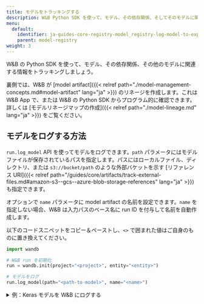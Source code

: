 ```yaml
---
title: モデルをトラッキングする
description: W&B Python SDK を使って、モデル、その依存関係、そしてそのモデルに関連するその他の情報をトラッキングしましょう。
menu:
  default:
    identifier: ja-guides-core-registry-model_registry-log-model-to-experiment
    parent: model-registry
weight: 3
---
```


W&B の Python SDK を使って、モデル、その依存関係、その他のモデルに関連する情報をトラッキングしましょう。

裏側では、W&B が [model artifact]({{< relref path="./model-management-concepts.md#model-artifact" lang="ja" >}}) のリネージを作成します。これは W&B App で、または W&B の Python SDK からプログラム的に確認できます。詳しくは [モデルリネージマップの作成]({{< relref path="./model-lineage.md" lang="ja" >}}) をご覧ください。

## モデルをログする方法

`run.log_model` API を使ってモデルをログできます。`path` パラメータにはモデルファイルが保存されているパスを指定します。パスにはローカルファイル、ディレクトリ、または `s3://bucket/path` のような外部バケットを示す [リファレンス URI]({{< relref path="/guides/core/artifacts/track-external-files.md#amazon-s3--gcs--azure-blob-storage-references" lang="ja" >}}) も指定できます。

オプションで `name` パラメータに model artifact の名前を設定できます。`name` を指定しない場合、W&B は入力パスのベース名に run ID を付与して名前を自動作成します。

以下のコードスニペットをコピー＆ペーストし、`<>` で囲まれた値はご自身のものに置き換えてください。

```python
import wandb

# W&B run を初期化
run = wandb.init(project="<project>", entity="<entity>")

# モデルをログ
run.log_model(path="<path-to-model>", name="<name>")
```

<details>

<summary>例：Keras モデルを W&B にログする</summary>

以下のコード例は、畳み込みニューラルネットワーク (CNN) モデルを W&B にログする方法を示しています。

```python
import os
import wandb
from tensorflow import keras
from tensorflow.keras import layers

config = {"optimizer": "adam", "loss": "categorical_crossentropy"}

# W&B run を初期化
run = wandb.init(entity="charlie", project="mnist-project", config=config)

# トレーニング用アルゴリズム
loss = run.config["loss"]
optimizer = run.config["optimizer"]
metrics = ["accuracy"]
num_classes = 10
input_shape = (28, 28, 1)

model = keras.Sequential(
    [
        layers.Input(shape=input_shape),
        layers.Conv2D(32, kernel_size=(3, 3), activation="relu"),
        layers.MaxPooling2D(pool_size=(2, 2)),
        layers.Conv2D(64, kernel_size=(3, 3), activation="relu"),
        layers.MaxPooling2D(pool_size=(2, 2)),
        layers.Flatten(),
        layers.Dropout(0.5),
        layers.Dense(num_classes, activation="softmax"),
    ]
)

model.compile(loss=loss, optimizer=optimizer, metrics=metrics)

# モデルを保存
model_filename = "model.h5"
local_filepath = "./"
full_path = os.path.join(local_filepath, model_filename)
model.save(filepath=full_path)

# モデルをログ
run.log_model(path=full_path, name="MNIST")

# W&B で run を明示的に終了
run.finish()
```
</details>